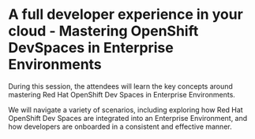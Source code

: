 # A full developer experience in your cloud - Mastering OpenShift DevSpaces in Enterprise Environments

During this session, the attendees will learn the key concepts around mastering Red Hat OpenShift Dev Spaces in Enterprise Environments.

We will navigate a variety of scenarios, including exploring how Red Hat OpenShift Dev Spaces are integrated into an Enterprise Environment, and how developers are onboarded in a consistent and effective manner.
